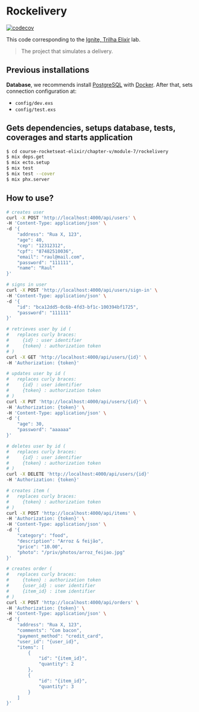 # Rockelivery

[![codecov](https://codecov.io/gh/raulpe7eira/course-rocketseat-elixir/branch/main/graph/badge.svg?flag=chapter_v-module_7-rockelivery)](https://codecov.io/gh/raulpe7eira/course-rocketseat-elixir/tree/main/chapter-v/module-7/rockelivery)

This code corresponding to the [Ignite, Trilha Elixir](https://app.rocketseat.com.br/ignite/elixir/) lab.

> The project that simulates a delivery.

## Previous installations

**Database**, we recommends install [PostgreSQL](https://www.postgresql.org/) with [Docker](https://hub.docker.com/_/postgres). After that, sets connection configuration at:
- `config/dev.exs`
- `config/test.exs`

## Gets dependencies, setups database, tests, coverages and starts application

```bash
$ cd course-rocketseat-elixir/chapter-v/module-7/rockelivery
$ mix deps.get
$ mix ecto.setup
$ mix test
$ mix test --cover
$ mix phx.server
```

## How to use?

```bash
# creates user
curl -X POST 'http://localhost:4000/api/users' \
-H 'Content-Type: application/json' \
-d '{
    "address": "Rua X, 123",
    "age": 40,
    "cep": "12312312",
    "cpf": "87482510036",
    "email": "raul@mail.com",
    "password": "111111",
    "name": "Raul"
}'

# signs in user
curl -X POST 'http://localhost:4000/api/users/sign-in' \
-H 'Content-Type: application/json' \
-d '{
    "id": "bca12dd5-0c6b-4fd3-bf1c-100394bf1725",
    "password": "111111"
}'

# retrieves user by id (
#   replaces curly braces:
#     {id} : user identifier
#     {token} : authorization token
# )
curl -X GET 'http://localhost:4000/api/users/{id}' \
-H 'Authorization: {token}'

# updates user by id (
#   replaces curly braces:
#     {id} : user identifier
#     {token} : authorization token
# )
curl -X PUT 'http://localhost:4000/api/users/{id}' \
-H 'Authorization: {token}' \
-H 'Content-Type: application/json' \
-d '{
    "age": 30,
    "password": "aaaaaa"
}'

# deletes user by id (
#   replaces curly braces:
#     {id} : user identifier
#     {token} : authorization token
# )
curl -X DELETE 'http://localhost:4000/api/users/{id}'
-H 'Authorization: {token}'

# creates item (
#   replaces curly braces:
#     {token} : authorization token
# )
curl -X POST 'http://localhost:4000/api/items' \
-H 'Authorization: {token}' \
-H 'Content-Type: application/json' \
-d '{
    "category": "food",
    "description": "Arroz & feijão",
    "price": "10.00",
    "photo": "/priv/photos/arroz_feijao.jpg"
}'

# creates order (
#   replaces curly braces:
#     {token} : authorization token
#     {user_id} : user identifier
#     {item_id} : item identifier
# )
curl -X POST 'http://localhost:4000/api/orders' \
-H 'Authorization: {token}' \
-H 'Content-Type: application/json' \
-d '{
    "address": "Rua X, 123",
    "comments": "Com bacon",
    "payment_method": "credit_card",
    "user_id": "{user_id}",
    "items": [
        {
            "id": "{item_id}",
            "quantity": 2
        },
        {
            "id": "{item_id}",
            "quantity": 3
        }
    ]
}'
```
